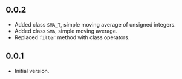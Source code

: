 <!-- moving-average -->

## 0.0.2
* Added class `SMA_T`, simple moving average of unsigned integers.
* Added class `SMA`, simple moving average.
* Replaced `filter` method with class operators.

## 0.0.1

* Initial version.